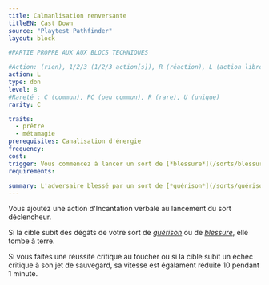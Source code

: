 ```yaml
---
title: Calmanlisation renversante
titleEN: Cast Down
source: "Playtest Pathfinder"
layout: block

#PARTIE PROPRE AUX AUX BLOCS TECHNIQUES

#Action: (rien), 1/2/3 (1/2/3 action[s]), R (réaction), L (action libre)
action: L
type: don
level: 8
#Rareté : C (commun), PC (peu commun), R (rare), U (unique)
rarity: C

traits:
  - prêtre
  - métamagie
prerequisites: Canalisation d'énergie
frequency: 
cost: 
trigger: Vous commencez à lancer un sort de [*blessure*](/sorts/blessure) ou de [*guérison*](/sorts/guérison.html) pour blesser un adversaire.
requirements:

summary: L'adversaire blessé par un sort de [*guérison*](/sorts/guérison) ou de [*blessure*](/sorts/blessure.html) tombe à terre.
---
```


Vous ajoutez une action d'Incantation verbale au lancement du sort déclencheur.

Si la cible subit des dégâts de votre sort de [*guérison*](/sorts/guérison) ou de [*blessure*](/sorts/blessure.html), elle tombe à terre.

Si vous faites une réussite critique au toucher ou si la cible subit un échec critique à son jet de sauvegard, sa vitesse est égalament réduite 10 pendant 1 minute.
